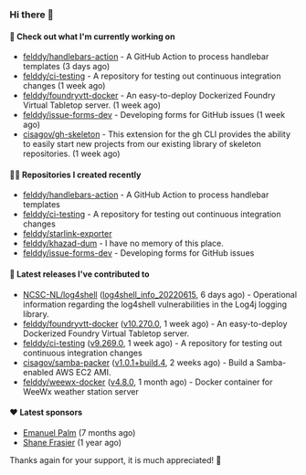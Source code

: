 ### Hi there 👋

#### 👷 Check out what I'm currently working on

- [felddy/handlebars-action](https://github.com/felddy/handlebars-action) - A GitHub Action to process handlebar templates (3 days ago)
- [felddy/ci-testing](https://github.com/felddy/ci-testing) - A repository for testing out continuous integration changes (1 week ago)
- [felddy/foundryvtt-docker](https://github.com/felddy/foundryvtt-docker) - An easy-to-deploy Dockerized Foundry Virtual Tabletop server. (1 week ago)
- [felddy/issue-forms-dev](https://github.com/felddy/issue-forms-dev) - Developing forms for GitHub issues (1 week ago)
- [cisagov/gh-skeleton](https://github.com/cisagov/gh-skeleton) - This extension for the gh CLI provides the ability to easily start new projects from our existing library of skeleton repositories. (1 week ago)

#### 👨‍💻 Repositories I created recently

- [felddy/handlebars-action](https://github.com/felddy/handlebars-action) - A GitHub Action to process handlebar templates
- [felddy/ci-testing](https://github.com/felddy/ci-testing) - A repository for testing out continuous integration changes
- [felddy/starlink-exporter](https://github.com/felddy/starlink-exporter)
- [felddy/khazad-dum](https://github.com/felddy/khazad-dum) - I have no memory of this place.
- [felddy/issue-forms-dev](https://github.com/felddy/issue-forms-dev) - Developing forms for GitHub issues

#### 🚀 Latest releases I've contributed to

- [NCSC-NL/log4shell](https://github.com/NCSC-NL/log4shell) ([log4shell_info_20220615](https://github.com/NCSC-NL/log4shell/releases/tag/log4shell_info_20220615), 6 days ago) - Operational information regarding the log4shell vulnerabilities in the Log4j logging library.
- [felddy/foundryvtt-docker](https://github.com/felddy/foundryvtt-docker) ([v10.270.0](https://github.com/felddy/foundryvtt-docker/releases/tag/v10.270.0), 1 week ago) - An easy-to-deploy Dockerized Foundry Virtual Tabletop server.
- [felddy/ci-testing](https://github.com/felddy/ci-testing) ([v9.269.0](https://github.com/felddy/ci-testing/releases/tag/v9.269.0), 1 week ago) - A repository for testing out continuous integration changes
- [cisagov/samba-packer](https://github.com/cisagov/samba-packer) ([v1.0.1&#43;build.4](https://github.com/cisagov/samba-packer/releases/tag/v1.0.1%2Bbuild.4), 2 weeks ago) - Build a Samba-enabled AWS EC2 AMI.
- [felddy/weewx-docker](https://github.com/felddy/weewx-docker) ([v4.8.0](https://github.com/felddy/weewx-docker/releases/tag/v4.8.0), 1 month ago) - Docker container for WeeWx weather station server

#### ❤️ Latest sponsors
- [Emanuel Palm](https://github.com/PalmEmanuel) (7 months ago)
- [Shane Frasier](https://github.com/jsf9k) (1 year ago)

Thanks again for your support, it is much appreciated! 🙏